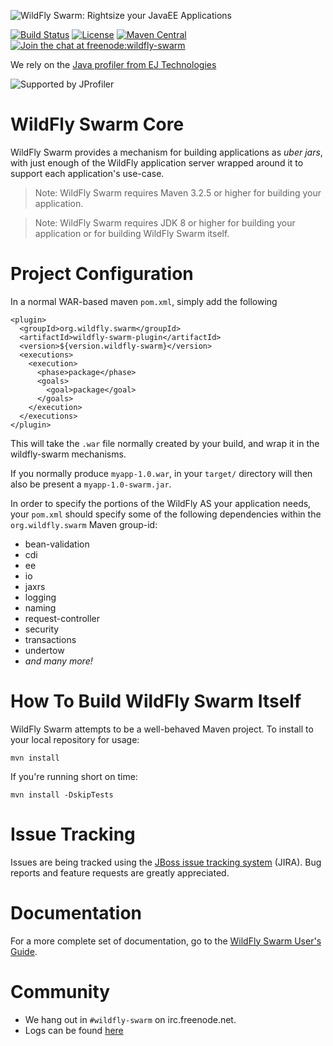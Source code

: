 ![WildFly Swarm: Rightsize your JavaEE Applications](http://wildfly-swarm.io/images/swarm_logo_final.png)

[![Build Status](https://projectodd.ci.cloudbees.com/buildStatus/icon?job=wildfly-swarm)](https://projectodd.ci.cloudbees.com/job/wildfly-swarm)
[![License](https://img.shields.io/:license-Apache2-blue.svg)](http://www.apache.org/licenses/LICENSE-2.0)
[![Maven Central](https://maven-badges.herokuapp.com/maven-central/org.wildfly.swarm/wildfly-swarm/badge.svg)](https://maven-badges.herokuapp.com/maven-central/org.wildfly.swarm/wildfly-swarm)
[![Join the chat at freenode:wildfly-swarm](https://img.shields.io/badge/irc-freenode%3A%20%23wildfly--swarm-blue.svg)](http://webchat.freenode.net/?channels=%23wildfly-swarm)

We rely on the [Java profiler from EJ Technologies](http://www.ej-technologies.com/products/jprofiler/overview.html)

![Supported by JProfiler](https://www.ej-technologies.com/images/product_banners/jprofiler_small.png)

# WildFly Swarm Core

WildFly Swarm provides a mechanism for building
applications as *uber jars*, with just enough of the
WildFly application server wrapped around it to support
each application's use-case.

> Note: WildFly Swarm requires Maven 3.2.5 or higher for building your application.

> Note: WildFly Swarm requires JDK 8 or higher for building your application
> or for building WildFly Swarm itself.

# Project Configuration

In a normal WAR-based maven `pom.xml`, simply add the following

    <plugin>
      <groupId>org.wildfly.swarm</groupId>
      <artifactId>wildfly-swarm-plugin</artifactId>
      <version>${version.wildfly-swarm}</version>
      <executions>
        <execution>
          <phase>package</phase>
          <goals>
            <goal>package</goal>
          </goals>
        </execution>
      </executions>
    </plugin>

This will take the `.war` file normally created by your build, and wrap
it in the wildfly-swarm mechanisms.

If you normally produce `myapp-1.0.war`, in your `target/` directory will
then also be present a `myapp-1.0-swarm.jar`.

In order to specify the portions of the WildFly AS your application needs,
your `pom.xml` should specify some of the following dependencies within
the `org.wildfly.swarm` Maven group-id:

* bean-validation
* cdi
* ee
* io
* jaxrs
* logging
* naming
* request-controller
* security
* transactions
* undertow
* _and many more!_

# How To Build WildFly Swarm Itself

WildFly Swarm attempts to be a well-behaved Maven project. To install to your local repository for usage:

    mvn install

If you're running short on time:

    mvn install -DskipTests

# Issue Tracking

Issues are being tracked using the [JBoss issue tracking system](https://issues.jboss.org/secure/RapidBoard.jspa?rapidView=2972) (JIRA). Bug reports and feature requests are greatly appreciated.

# Documentation

For a more complete set of documentation, go to the [WildFly Swarm User's
Guide](https://wildfly-swarm.gitbooks.io/wildfly-swarm-users-guide/).

# Community

* We hang out in `#wildfly-swarm` on irc.freenode.net.
* Logs can be found [here](http://transcripts.jboss.org/channel/irc.freenode.org/%23wildfly-swarm/)



